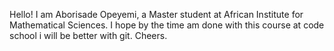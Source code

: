 Hello!
I am Aborisade Opeyemi, a Master student at African Institute for Mathematical Sciences. I hope by the time am done with this course at code school i will be better with git.
Cheers.
